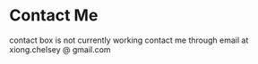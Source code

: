 # Contact Me
contact box is not currently working
contact me through email at xiong.chelsey @ gmail.com
